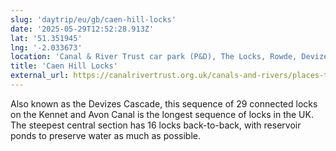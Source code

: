 ```yaml
---
slug: 'daytrip/eu/gb/caen-hill-locks'
date: '2025-05-29T12:52:28.913Z'
lat: '51.351945'
lng: '-2.033673'
location: 'Canal & River Trust car park (P&D), The Locks, Rowde, Devizes, SN10 1RF'
title: 'Caen Hill Locks'
external_url: https://canalrivertrust.org.uk/canals-and-rivers/places-to-visit/caen-hill-locks
---
```

Also known as the Devizes Cascade, this sequence of 29 connected locks on the Kennet and Avon Canal is the longest sequence of locks in the UK. The steepest central section has 16 locks back-to-back, with reservoir ponds to preserve water as much as possible.